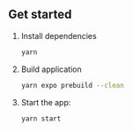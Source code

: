 ## Get started

1. Install dependencies

   ```bash
   yarn
   ```

2. Build application

   ```bash
   yarn expo prebuild --clean
   ```

3. Start the app:

   ```bash
   yarn start
   ```
